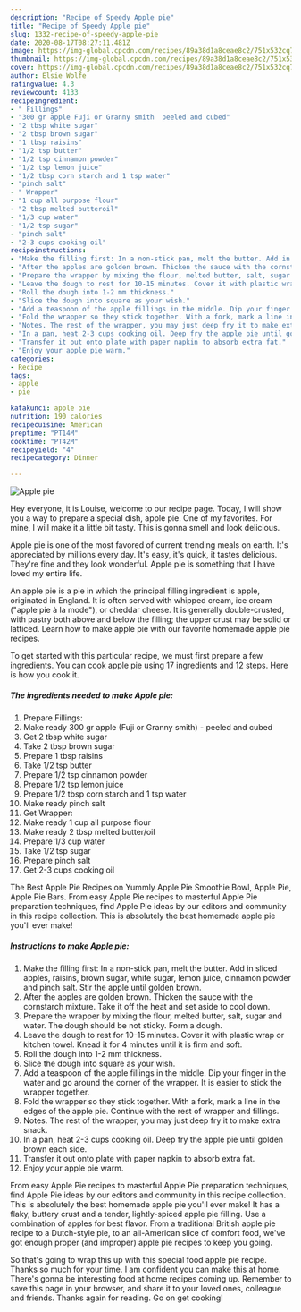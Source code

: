 ```yaml
---
description: "Recipe of Speedy Apple pie"
title: "Recipe of Speedy Apple pie"
slug: 1332-recipe-of-speedy-apple-pie
date: 2020-08-17T08:27:11.481Z
image: https://img-global.cpcdn.com/recipes/89a38d1a8ceae8c2/751x532cq70/apple-pie-recipe-main-photo.jpg
thumbnail: https://img-global.cpcdn.com/recipes/89a38d1a8ceae8c2/751x532cq70/apple-pie-recipe-main-photo.jpg
cover: https://img-global.cpcdn.com/recipes/89a38d1a8ceae8c2/751x532cq70/apple-pie-recipe-main-photo.jpg
author: Elsie Wolfe
ratingvalue: 4.3
reviewcount: 4133
recipeingredient:
- " Fillings"
- "300 gr apple Fuji or Granny smith  peeled and cubed"
- "2 tbsp white sugar"
- "2 tbsp brown sugar"
- "1 tbsp raisins"
- "1/2 tsp butter"
- "1/2 tsp cinnamon powder"
- "1/2 tsp lemon juice"
- "1/2 tbsp corn starch and 1 tsp water"
- "pinch salt"
- " Wrapper"
- "1 cup all purpose flour"
- "2 tbsp melted butteroil"
- "1/3 cup water"
- "1/2 tsp sugar"
- "pinch salt"
- "2-3 cups cooking oil"
recipeinstructions:
- "Make the filling first: In a non-stick pan, melt the butter. Add in sliced apples, raisins, brown sugar, white sugar, lemon juice, cinnamon powder and pinch salt. Stir the apple until golden brown."
- "After the apples are golden brown. Thicken the sauce with the cornstarch mixture. Take it off the heat and set aside to cool down."
- "Prepare the wrapper by mixing the flour, melted butter, salt, sugar and water. The dough should be not sticky. Form a dough."
- "Leave the dough to rest for 10-15 minutes. Cover it with plastic wrap or kitchen towel. Knead it for 4 minutes until it is firm and soft."
- "Roll the dough into 1-2 mm thickness."
- "Slice the dough into square as your wish."
- "Add a teaspoon of the apple fillings in the middle. Dip your finger in the water and go around the corner of the wrapper. It is easier to stick the wrapper together."
- "Fold the wrapper so they stick together. With a fork, mark a line in the edges of the apple pie. Continue with the rest of wrapper and fillings."
- "Notes. The rest of the wrapper, you may just deep fry it to make extra snack."
- "In a pan, heat 2-3 cups cooking oil. Deep fry the apple pie until golden brown each side."
- "Transfer it out onto plate with paper napkin to absorb extra fat."
- "Enjoy your apple pie warm."
categories:
- Recipe
tags:
- apple
- pie

katakunci: apple pie 
nutrition: 190 calories
recipecuisine: American
preptime: "PT14M"
cooktime: "PT42M"
recipeyield: "4"
recipecategory: Dinner

---
```



![Apple pie](https://img-global.cpcdn.com/recipes/89a38d1a8ceae8c2/751x532cq70/apple-pie-recipe-main-photo.jpg)

Hey everyone, it is Louise, welcome to our recipe page. Today, I will show you a way to prepare a special dish, apple pie. One of my favorites. For mine, I will make it a little bit tasty. This is gonna smell and look delicious.

Apple pie is one of the most favored of current trending meals on earth. It's appreciated by millions every day. It's easy, it's quick, it tastes delicious. They're fine and they look wonderful. Apple pie is something that I have loved my entire life.

An apple pie is a pie in which the principal filling ingredient is apple, originated in England. It is often served with whipped cream, ice cream (&#34;apple pie à la mode&#34;), or cheddar cheese. It is generally double-crusted, with pastry both above and below the filling; the upper crust may be solid or latticed. Learn how to make apple pie with our favorite homemade apple pie recipes.


To get started with this particular recipe, we must first prepare a few ingredients. You can cook apple pie using 17 ingredients and 12 steps. Here is how you cook it.

<!--inarticleads1-->

##### The ingredients needed to make Apple pie:

1. Prepare  Fillings:
1. Make ready 300 gr apple (Fuji or Granny smith) - peeled and cubed
1. Get 2 tbsp white sugar
1. Take 2 tbsp brown sugar
1. Prepare 1 tbsp raisins
1. Take 1/2 tsp butter
1. Prepare 1/2 tsp cinnamon powder
1. Prepare 1/2 tsp lemon juice
1. Prepare 1/2 tbsp corn starch and 1 tsp water
1. Make ready pinch salt
1. Get  Wrapper:
1. Make ready 1 cup all purpose flour
1. Make ready 2 tbsp melted butter/oil
1. Prepare 1/3 cup water
1. Take 1/2 tsp sugar
1. Prepare pinch salt
1. Get 2-3 cups cooking oil


The Best Apple Pie Recipes on Yummly Apple Pie Smoothie Bowl, Apple Pie, Apple Pie Bars. From easy Apple Pie recipes to masterful Apple Pie preparation techniques, find Apple Pie ideas by our editors and community in this recipe collection. This is absolutely the best homemade apple pie you&#39;ll ever make! 

<!--inarticleads2-->

##### Instructions to make Apple pie:

1. Make the filling first: In a non-stick pan, melt the butter. Add in sliced apples, raisins, brown sugar, white sugar, lemon juice, cinnamon powder and pinch salt. Stir the apple until golden brown.
1. After the apples are golden brown. Thicken the sauce with the cornstarch mixture. Take it off the heat and set aside to cool down.
1. Prepare the wrapper by mixing the flour, melted butter, salt, sugar and water. The dough should be not sticky. Form a dough.
1. Leave the dough to rest for 10-15 minutes. Cover it with plastic wrap or kitchen towel. Knead it for 4 minutes until it is firm and soft.
1. Roll the dough into 1-2 mm thickness.
1. Slice the dough into square as your wish.
1. Add a teaspoon of the apple fillings in the middle. Dip your finger in the water and go around the corner of the wrapper. It is easier to stick the wrapper together.
1. Fold the wrapper so they stick together. With a fork, mark a line in the edges of the apple pie. Continue with the rest of wrapper and fillings.
1. Notes. The rest of the wrapper, you may just deep fry it to make extra snack.
1. In a pan, heat 2-3 cups cooking oil. Deep fry the apple pie until golden brown each side.
1. Transfer it out onto plate with paper napkin to absorb extra fat.
1. Enjoy your apple pie warm.


From easy Apple Pie recipes to masterful Apple Pie preparation techniques, find Apple Pie ideas by our editors and community in this recipe collection. This is absolutely the best homemade apple pie you&#39;ll ever make! It has a flaky, buttery crust and a tender, lightly-spiced apple pie filling. Use a combination of apples for best flavor. From a traditional British apple pie recipe to a Dutch-style pie, to an all-American slice of comfort food, we&#39;ve got enough proper (and improper) apple pie recipes to keep you going. 

So that's going to wrap this up with this special food apple pie recipe. Thanks so much for your time. I am confident you can make this at home. There's gonna be interesting food at home recipes coming up. Remember to save this page in your browser, and share it to your loved ones, colleague and friends. Thanks again for reading. Go on get cooking!
